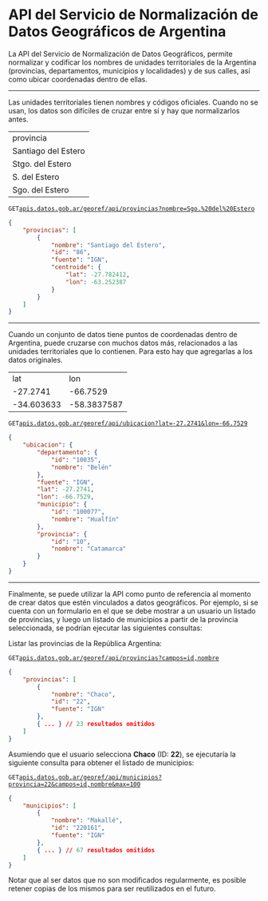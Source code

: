 # API del Servicio de Normalización de Datos Geográficos de Argentina

La API del Servicio de Normalización de Datos Geográficos, permite normalizar y codificar los nombres de unidades territoriales de la Argentina (provincias, departamentos, municipios y localidades) y de sus calles, así como ubicar coordenadas dentro de ellas.

---

Las unidades territoriales tienen nombres y códigos oficiales. Cuando no se usan, los datos son difíciles de cruzar entre sí y hay que normalizarlos antes.

<table>
    <tr><td>provincia</td></tr>
    <tr><td>Santiago del Estero</td></tr>
    <tr><td>Stgo. del Estero</td></tr>
    <tr><td>S. del Estero</td></tr>
    <tr><td>Sgo. del Estero</td></tr>
</table>

`GET`[`apis.datos.gob.ar/georef/api/provincias?nombre=Sgo.%20del%20Estero`](http://apis.datos.gob.ar/georef/api/provincias?nombre=Sgo.%20del%20Estero)
```json
{
    "provincias": [
        {
            "nombre": "Santiago del Estero",
            "id": "86",
            "fuente": "IGN",
            "centroide": {
                "lat": -27.782412,
                "lon": -63.252387
            }
        }
    ]
}
```

---

Cuando un conjunto de datos tiene puntos de coordenadas dentro de Argentina, puede cruzarse con muchos datos más, relacionados a las unidades territoriales que lo contienen. Para esto hay que agregarlas a los datos originales.

<table>
    <tr><td>lat</td><td>lon</td></tr>
    <tr><td>-27.2741</td><td>-66.7529</td></tr>
    <tr><td>-34.603633</td><td>-58.3837587</td></tr>
</table>

`GET`[`apis.datos.gob.ar/georef/api/ubicacion?lat=-27.2741&lon=-66.7529`](http://apis.datos.gob.ar/georef/api/ubicacion?lat=-27.2741&lon=-66.7529)
```json
{
    "ubicacion": {
        "departamento": {
            "id": "10035",
            "nombre": "Belén"
        },
        "fuente": "IGN",
        "lat": -27.2741,
        "lon": -66.7529,
        "municipio": {
            "id": "100077",
            "nombre": "Hualfín"
        },
        "provincia": {
            "id": "10",
            "nombre": "Catamarca"
        }
    }
}
```

---

Finalmente, se puede utilizar la API como punto de referencia al momento de crear datos que estén vinculados a datos geográficos. Por ejemplo, si se cuenta con un formulario en el que se debe mostrar a un usuario un listado de provincias, y luego un listado de municipios a partir de la provincia seleccionada, se podrían ejecutar las siguientes consultas:

Listar las provincias de la República Argentina:

`GET`[`apis.datos.gob.ar/georef/api/provincias?campos=id,nombre`](http://apis.datos.gob.ar/georef/api/provincias)
```json
{
    "provincias": [
        {
            "nombre": "Chaco",
            "id": "22",
            "fuente": "IGN"
        },
		{ ... } // 23 resultados omitidos
    ]
}
```

Asumiendo que el usuario selecciona **Chaco** (ID: **22**), se ejecutaría la siguiente consulta para obtener el listado de municipios:

`GET`[`apis.datos.gob.ar/georef/api/municipios?provincia=22&campos=id,nombre&max=100`](http://apis.datos.gob.ar/georef/api/municipios?provincia=22&campos=id,nombre&max=100)
```json
{
    "municipios": [
        {
            "nombre": "Makallé",
            "id": "220161",
            "fuente": "IGN"
        },
		{ ... } // 67 resultados omitidos
    ]
}
```

Notar que al ser datos que no son modificados regularmente, es posible retener copias de los mismos para ser reutilizados en el futuro.
